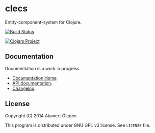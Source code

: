 # clecs

Entity-component-system for Clojure.

[![Build Status](https://travis-ci.org/muhuk/clecs.svg?branch=master)](https://travis-ci.org/muhuk/clecs)


[![Clojars Project](http://clojars.org/clecs/latest-version.svg)](http://clojars.org/clecs)


## Documentation

Documentation is a work in progress.

-   [Documentation Home](http://clecs.muhuk.com/index.html).
-   [API documentation](http://clecs.muhuk.com/api/latest).
-   [Changelog](http://clecs.muhuk.com/index.html#_changelog).


## License

Copyright (C) 2014  Atamert Ölçgen

This program is distributed under GNU GPL v3 license. See `LICENSE` file.
